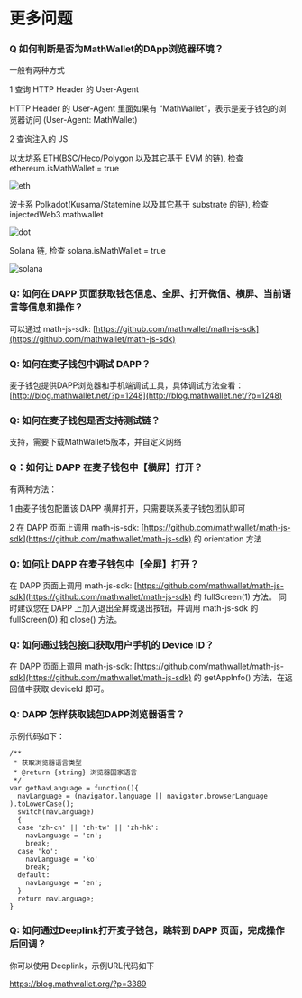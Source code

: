 # 更多问题

### Q 如何判断是否为MathWallet的DApp浏览器环境？

一般有两种方式

1 查询 HTTP Header 的 User-Agent

HTTP Header 的 User-Agent 里面如果有 “MathWallet”，表示是麦子钱包的浏览器访问 (User-Agent: MathWallet)

2 查询注入的 JS

以太坊系 ETH(BSC/Heco/Polygon 以及其它基于 EVM 的链), 检查 ethereum.isMathWallet = true

![eth](http://qiniu.eth.fm/2021-07-28-eth.png)

波卡系 Polkadot(Kusama/Statemine 以及其它基于 substrate 的链), 检查 injectedWeb3.mathwallet

![dot](http://qiniu.eth.fm/2021-07-28-dot.png)

Solana 链, 检查 solana.isMathWallet = true

![solana](http://qiniu.eth.fm/2021-07-28-solana.png)

### Q: 如何在 DAPP 页面获取钱包信息、全屏、打开微信、横屏、当前语言等信息和操作？

可以通过 math-js-sdk: [https://github.com/mathwallet/math-js-sdk](https://github.com/mathwallet/math-js-sdk)

### Q: 如何在麦子钱包中调试 DAPP？

麦子钱包提供DAPP浏览器和手机端调试工具，具体调试方法查看：[http://blog.mathwallet.net/?p=1248](http://blog.mathwallet.net/?p=1248)

### Q: 如何在麦子钱包是否支持测试链？

支持，需要下载MathWallet5版本，并自定义网络

### Q：如何让 DAPP 在麦子钱包中【横屏】打开？

有两种方法：

1 由麦子钱包配置该 DAPP 横屏打开，只需要联系麦子钱包团队即可

2 在 DAPP 页面上调用 math-js-sdk: [https://github.com/mathwallet/math-js-sdk](https://github.com/mathwallet/math-js-sdk) 的 orientation 方法

### Q: 如何让 DAPP 在麦子钱包中【全屏】打开？

在 DAPP 页面上调用 math-js-sdk: [https://github.com/mathwallet/math-js-sdk](https://github.com/mathwallet/math-js-sdk) 的 fullScreen(1) 方法。
同时建议您在 DAPP 上加入退出全屏或退出按钮，并调用 math-js-sdk 的 fullScreen(0) 和 close() 方法。

### Q: 如何通过钱包接口获取用户手机的 Device ID？

在 DAPP 页面上调用 math-js-sdk: [https://github.com/mathwallet/math-js-sdk](https://github.com/mathwallet/math-js-sdk) 的 getAppInfo() 方法，在返回值中获取 deviceId 即可。

### Q: DAPP 怎样获取钱包DAPP浏览器语言？

示例代码如下：

```
/**
 * 获取浏览器语言类型
 * @return {string} 浏览器国家语言
 */
var getNavLanguage = function(){
  navLanguage = (navigator.language || navigator.browserLanguage ).toLowerCase();
  switch(navLanguage)
  {
  case 'zh-cn' || 'zh-tw' || 'zh-hk':
    navLanguage = 'cn';
    break;
  case 'ko':
    navLanguage = 'ko'
    break;
  default:
    navLanguage = 'en';
  }
  return navLanguage;
}
```


### Q: 如何通过Deeplink打开麦子钱包，跳转到 DAPP 页面，完成操作后回调？

你可以使用 Deeplink，示例URL代码如下

https://blog.mathwallet.org/?p=3389

